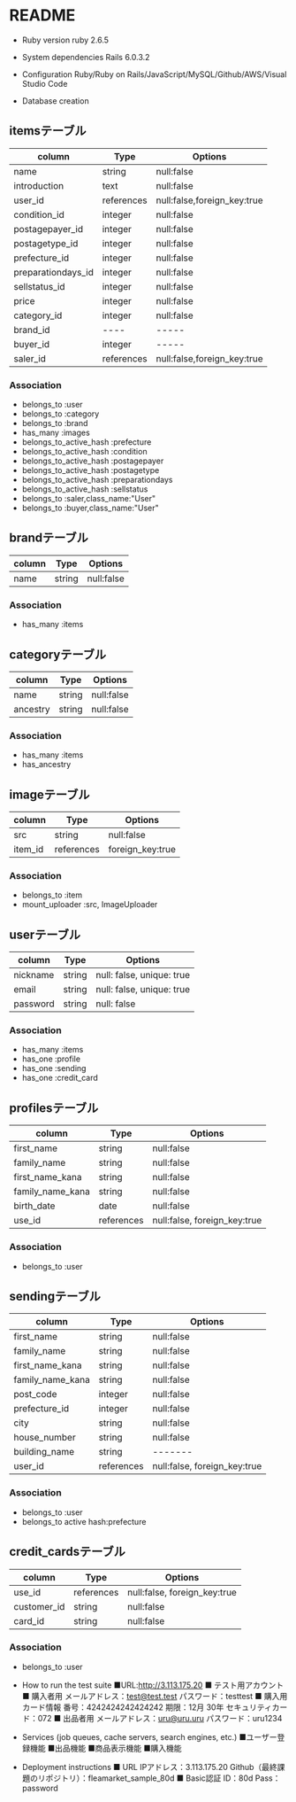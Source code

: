 # README
* Ruby version
ruby 2.6.5

* System dependencies
Rails 6.0.3.2

* Configuration
Ruby/Ruby on Rails/JavaScript/MySQL/Github/AWS/Visual Studio Code

* Database creation

## itemsテーブル
|column|Type|Options|
|------|----|-------|
|name|string|null:false|
|introduction|text|null:false|
|user_id|references|null:false,foreign_key:true|
|condition_id|integer|null:false|(active_hash)
|postagepayer_id|integer|null:false|(active_hash)
|postagetype_id|integer|null:false|(active_hash)
|prefecture_id|integer|null:false|(active_hash)
|preparationdays_id|integer|null:false|(active_hash)
|sellstatus_id|integer|null:false|(active_hash)
|price|integer|null:false|
|category_id|integer|null:false|
|brand_id|----|-----|
|buyer_id|integer|-----|
|saler_id|references|null:false,foreign_key:true|

### Association
- belongs_to :user
- belongs_to :category
- belongs_to :brand
- has_many :images
- belongs_to_active_hash :prefecture
- belongs_to_active_hash :condition
- belongs_to_active_hash :postagepayer
- belongs_to_active_hash :postagetype
- belongs_to_active_hash :preparationdays
- belongs_to_active_hash :sellstatus
- belongs_to :saler,class_name:"User"
- belongs_to :buyer,class_name:"User"


## brandテーブル
|column|Type|Options|
|------|----|-------|
|name|string|null:false|

### Association
- has_many :items


## categoryテーブル
|column|Type|Options|
|------|----|-------|
|name|string|null:false|
|ancestry|string|null:false|(gem)

### Association
- has_many :items
- has_ancestry

## imageテーブル
|column|Type|Options|
|------|----|-------|
|src|string|null:false|
|item_id|references|foreign_key:true|

### Association
- belongs_to :item
- mount_uploader :src, ImageUploader


## userテーブル
|column|Type|Options|
|------|----|-------|
|nickname|string|null: false, unique: true|
|email|string|null: false, unique: true|
|password|string|null: false|
### Association
- has_many :items
- has_one :profile
- has_one :sending
- has_one :credit_card


## profilesテーブル
|column|Type|Options|
|------|----|-------|
|first_name|string|null:false|
|family_name|string|null:false|
|first_name_kana|string|null:false|
|family_name_kana|string|null:false|
|birth_date|date|null:false|
|use_id|references|null:false, foreign_key:true|

### Association
- belongs_to :user


## sendingテーブル
|column|Type|Options|
|------|----|-------|
|first_name|string|null:false|
|family_name|string|null:false|
|first_name_kana|string|null:false|
|family_name_kana|string|null:false|
|post_code|integer|null:false|
|prefecture_id|integer|null:false|
|city|string|null:false|
|house_number|string|null:false|
|building_name|string|-------|
|user_id|references|null:false, foreign_key:true|

### Association
- belongs_to :user
- belongs_to active hash:prefecture


## credit_cardsテーブル
|column|Type|Options|
|------|----|-------|
|use_id|references|null:false, foreign_key:true|
|customer_id|string|null:false|
|card_id|string|null:false|

### Association
- belongs_to :user


* How to run the test suite
■URL:http://3.113.175.20
■ テスト用アカウント
■ 購入者用
メールアドレス：test@test.test
パスワード：testtest
■ 購入用カード情報
番号：4242424242424242
期限：12月 30年
セキュリティカード：072
■ 出品者用
メールアドレス：uru@uru.uru
パスワード：uru1234

* Services (job queues, cache servers, search engines, etc.)
■ユーザー登録機能
■出品機能
■商品表示機能
■購入機能

* Deployment instructions
■ URL
IPアドレス：3.113.175.20
Github（最終課題のリポジトリ）：fleamarket_sample_80d
■ Basic認証
ID：80d
Pass：password



